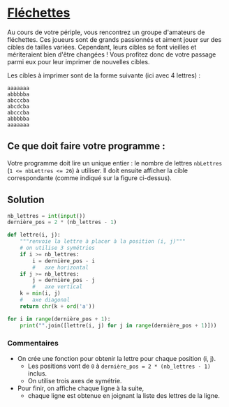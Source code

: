 # [Fléchettes](http://www.france-ioi.org/algo/task.php?idChapter=656&idTask=2209)



Au cours de votre périple, vous rencontrez un groupe d'amateurs de fléchettes. Ces joueurs sont de grands passionnés et aiment jouer sur des cibles de tailles variées. Cependant, leurs cibles se font vieilles et mériteraient bien d'être changées ! Vous profitez donc de votre passage parmi eux pour leur imprimer de nouvelles cibles.

Les cibles à imprimer sont de la forme suivante (ici avec 4 lettres) :

    aaaaaaa
    abbbbba
    abcccba
    abcdcba
    abcccba
    abbbbba
    aaaaaaa

## Ce que doit faire votre programme :

Votre programme doit lire un unique entier : le nombre de lettres `nbLettres` (`1 <= nbLettres <= 26`) à utiliser. Il doit ensuite afficher la cible correspondante (comme indiqué sur la figure ci-dessus).

## Solution

```python
nb_lettres = int(input())
dernière_pos = 2 * (nb_lettres - 1)

def lettre(i, j):
    """renvoie la lettre à placer à la position (i, j)"""
    # on utilise 3 symétries
    if i >= nb_lettres:
        i = dernière_pos - i
        #   axe horizontal
    if j >= nb_lettres:
        j = dernière_pos - j
        #   axe vertical
    k = min(i, j)
    #   axe diagonal
    return chr(k + ord('a'))

for i in range(dernière_pos + 1):
    print("".join([lettre(i, j) for j in range(dernière_pos + 1)]))
```

### Commentaires

* On crée une fonction pour obtenir la lettre pour chaque position (i, j).
    * Les positions vont de `0` à `dernière_pos = 2 * (nb_lettres - 1)` inclus.
    * On utilise trois axes de symétrie.
* Pour finir, on affiche chaque ligne à la suite,
    * chaque ligne est obtenue en joignant la liste des lettres de la ligne.